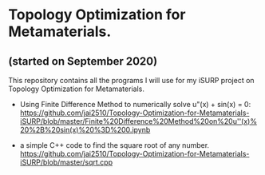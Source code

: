 # Topology Optimization for Metamaterials.
## (started on September 2020)
 This repository contains all the programs I will use for my iSURP project on Topology Optimization for Metamaterials.
 
 - Using Finite Difference Method to numerically solve  u"(x) + sin(x) = 0: 
 https://github.com/jai2510/Topology-Optimization-for-Metamaterials-iSURP/blob/master/Finite%20Difference%20Method%20on%20u''(x)%20%2B%20sin(x)%20%3D%200.ipynb
 
 - a simple C++ code to find the square root of any number.
 https://github.com/jai2510/Topology-Optimization-for-Metamaterials-iSURP/blob/master/sqrt.cpp
